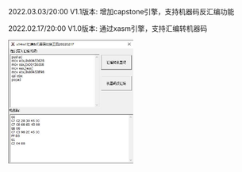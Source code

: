 2022.03.03/20:00 V1.1版本: 增加capstone引擎，支持机器码反汇编功能


2022.02.17/20:00 V1.0版本: 通过xasm引擎，支持汇编转机器码

<p>
<img width="50%" src="./image.jpg">
</p>
